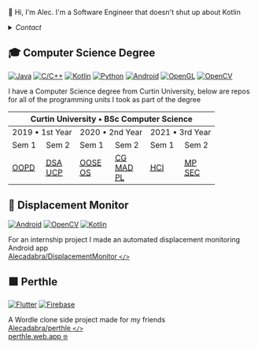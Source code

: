 👋 Hi, I'm Alec. I'm a Software Engineer that doesn't shut up about Kotlin

<details>
  <summary><i>Contact</i></summary>
  
  📧 Email | 💬 Discord
  ---                         | ---
  alecadabra.github@gmail.com | Alecadabra#0744
</details>

## 🎓 Computer Science Degree

[![Java](https://img.shields.io/badge/Java-%23ED8B00.svg?style=flat&logo=gitea&logoColor=white)](https://github.com/Alecadabra/OOSE) [![C/C++](https://img.shields.io/badge/C/C++-%2300599C.svg?style=flat&logo=c%2B%2B&logoColor=white)](https://github.com/Alecadabra/OS) [![Kotlin](https://img.shields.io/badge/Kotlin-%230095D5.svg?style=flat&logo=Kotlin&logoColor=white&color=ac29ec)](https://github.com/Alecadabra/SEC) [![Python](https://img.shields.io/badge/Python-3670A0?style=flat&logo=python&logoColor=ffdd54)](https://github.com/Alecadabra/MP) [![Android](https://img.shields.io/badge/Android-3DDC84?style=flat&logo=android&logoColor=white)](https://github.com/Alecadabra/MAD) [![OpenGL](https://img.shields.io/badge/OpenGL-%23FFFFFF.svg?style=flat&logo=opengl)](https://github.com/Alecadabra/CG) [![OpenCV](https://img.shields.io/badge/OpenCV-%23white.svg?style=flat&logo=opencv&logoColor=white)](https://github.com/Alecadabra/MP)

I have a Computer Science degree from Curtin University, below are repos for all of the programming units I took as part of the degree
<br>
<table>
  <thead>
    <tr>
      <th colspan="6">Curtin University • BSc Computer Science</th>
    </tr>
  </thead>
  <tbody>
    <tr>
      <td colspan="2">2019 • 1st Year</td>
      <td colspan="2">2020 • 2nd Year</td>
      <td colspan="2">2021 • 3rd Year</td>
    </tr>
    <tr>
      <td>Sem 1</td>
      <td>Sem 2</td>
      <td>Sem 1</td>
      <td>Sem 2</td>
      <td>Sem 1</td>
      <td>Sem 2</td>
    </tr>
    <tr>
      <td rowspan="3">
        <a href="https://github.com/Alecadabra/OOPD" target="_blank" rel="noopener noreferrer">
        <abbr title="Object Oriented Program Design">OOPD</abbr></a></a>
      </td>
      <td rowspan="3">
        <a href="https://github.com/Alecadabra/DSA" target="_blank" rel="noopener noreferrer">
          <abbr title="Data Structures and Algorithms">DSA</abbr></a>
        <br>
        <a href="https://github.com/Alecadabra/UCP" target="_blank" rel="noopener noreferrer">
          <abbr title="Unix and C Programming">UCP</abbr></a>
      </td>
      <td rowspan="3">
        <a href="https://github.com/Alecadabra/OOSE" target="_blank" rel="noopener noreferrer">
          <abbr title="Object Oriented Software Engineering">OOSE</abbr></a></a>
        <br>
        <a href="https://github.com/Alecadabra/OS" target="_blank" rel="noopener noreferrer">
          <abbr title="Operating Systems">OS</abbr></a></a>
      </td>
      <td rowspan="3">
        <a href="https://github.com/Alecadabra/CG" target="_blank" rel="noopener noreferrer">
          <abbr title="Computer Graphics">CG</abbr></a></a>
        <br>
        <a href="https://github.com/Alecadabra/MAD" target="_blank" rel="noopener noreferrer">
          <abbr title="Mobile Application Development">MAD</abbr></a></a>
        <br>
        <a href="https://github.com/Alecadabra/PL" target="_blank" rel="noopener noreferrer">
          <abbr title="Programming Languages">PL</abbr></a></a>
      </td>
      <td rowspan="3">
        <a href="https://github.com/Alecadabra/HCI" target="_blank" rel="noopener noreferrer">
          <abbr title="Human Computer Interface">HCI</abbr></a></a></td>
      <td rowspan="3">
        <a href="https://github.com/Alecadabra/MP" target="_blank" rel="noopener noreferrer">
          <abbr title="Machine Perception">MP</abbr></a></a>
        <br>
        <a href="https://github.com/Alecadabra/SEC" target="_blank" rel="noopener noreferrer">
          <abbr title="Software Engineering Concepts">SEC</abbr></a></a>
      </td>
    </tr>
    <tr>
    </tr>
    <tr>
    </tr>
  </tbody>
</table>

## 📐 Displacement Monitor

[![Android](https://img.shields.io/badge/Android-3DDC84?style=flat&logo=android&logoColor=white)](https://github.com/Alecadabra/DisplacementMonitor) [![OpenCV](https://img.shields.io/badge/OpenCV-%23white.svg?style=flat&logo=opencv&logoColor=white)](https://github.com/Alecadabra/DisplacementMonitor) [![Kotlin](https://img.shields.io/badge/Kotlin-%230095D5.svg?style=flat&logo=Kotlin&logoColor=white&color=ac29ec)](https://github.com/Alecadabra/DisplacementMonitor)

For an internship project I made an automated displacement monitoring Android app
<br>
[Alecadabra/DisplacementMonitor `</>`](https://github.com/Alecadabra/DisplacementMonitor)

## 🟩 Perthle

[![Flutter](https://img.shields.io/badge/Flutter-%2302569B.svg?style=flat&logo=Flutter&logoColor=white)](https://github.com/Alecadabra/perthle) [![Firebase](https://img.shields.io/badge/Firebase-%23039BE5.svg?style=flat&logo=FIREBASE)](https://github.com/Alecadabra/perthle)

A Wordle clone side project made for my friends
<br>
[Alecadabra/perthle `</>`](https://github.com/Alecadabra/perthle)
<br>
[perthle.web.app `🌐`](https://perthle.web.app)
